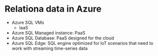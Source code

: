 # Relationa data in Azure

- Azure SQL VMs 
  - IaaS 
 - Azure SQL Managed instance: PaaS
 - Azure SQL Database: PaaS designed for the cloud  
 - Azure SQL Edge: SQL engine optimized for IoT scenarios that need to work with streaming time-series data
